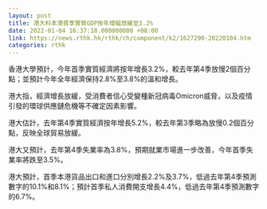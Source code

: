 ```yaml
---
layout: post
title: 港大料本港首季實質GDP按年增幅放緩至3.2%
date: 2022-01-04 16:37:18.000000000 +08:00
link: https://news.rthk.hk/rthk/ch/component/k2/1627290-20220104.htm
categories: rthk
---
```


香港大學預計，今年首季實質經濟將按年增長3.2%，較去年第4季放慢2個百分點；並預計今年全年經濟保持2.8%至3.8%的溫和增長。

港大指，經濟增長放緩，受消費者信心受變種新冠病毒Omicron威脅，以及疫情引發的環球供應鏈危機等不確定因素影響。

港大估計，去年第4季實質經濟按年增長5.2%，較去年第3季略為放慢0.2個百分點，反映全球貿易放緩。

港大又預計，去年第4季失業率為3.8%，預期就業市場進一步改善，今年首季失業率將跌至3.5%。

港大預計，首季本港貨品出口和進口分別增長2.2%及3.7%，低過去年第4季預測數字的10.1%和8.1%；預計首季私人消費開支增長4.4%，低過去年第4季預測數字的6.7%。
